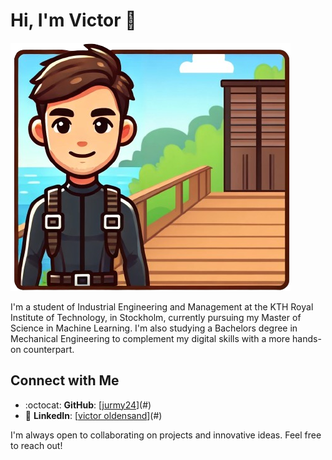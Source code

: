 # Hi, I'm Victor 👋

![Avatar image of Victor in scuba gear](src/assets/victor-avatar.png 'Victor avatar in scuba gear')

I'm a student of Industrial Engineering and Management at the KTH Royal Institute of Technology, in Stockholm, currently pursuing my Master of Science in Machine Learning. I'm also studying a Bachelors degree in Mechanical Engineering to complement my digital skills with a more hands-on counterpart.

## Connect with Me

-   :octocat: **GitHub**: [[jurmy24](https://github.com/jurmy24)](#)
-   👔 **LinkedIn**: [[victor oldensand](https://www.linkedin.com/in/victor-oldensand/)](#)

I'm always open to collaborating on projects and innovative ideas. Feel free to reach out!
